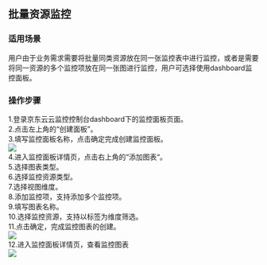 ## 批量资源监控		
 ### 适用场景		
 用户由于业务需求需要将批量同类资源放在同一张监控表中进行监控，或者是需要将同一资源的多个监控项放在同一张图进行监控，用户可选择使用dashboard监控面板。		
 ### 操作步骤		
 1.登录京东云云监控控制台dashboard下的监控面板页面。		
 2.点击左上角的“创建面板”。		
 3.填写监控面板名称，点击确定完成创建监控面板。		
 ![](https://raw.githubusercontent.com/jdcloudcom/cn/edit/image/Cloud-Monitor/zuijiashijian/%E6%9C%80%E4%BD%B3%E5%AE%9E%E8%B7%B51.1.png)		
 4.进入监控面板详情页，点击右上角的“添加图表“。		
 5.选择图表类型。		
 6.选择监控资源类型。		
 7.选择视图维度。		
 8.添加监控项，支持添加多个监控项。		
 9.填写图表名称。		
 10.选择监控资源，支持以标签为维度筛选。		
 11.点击确定，完成监控图表的创建。		
 ![](https://raw.githubusercontent.com/jdcloudcom/cn/edit/image/Cloud-Monitor/zuijiashijian/%E6%9C%80%E4%BD%B3%E5%AE%9E%E8%B7%B51.2.png)		
 12.进入监控面板详情页，查看监控图表		
 ![](https://github.com/jdcloudcom/cn/blob/edit/image/Cloud-Monitor/zuijiashijian/%E6%9C%80%E4%BD%B3%E5%AE%9E%E8%B7%B51.3.png)		
		

